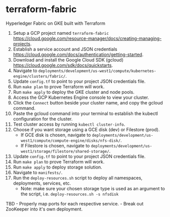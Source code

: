 # terraform-fabric
Hyperledger Fabric on GKE built with Terraform

1. Setup a GCP project named `terraform-fabric` https://cloud.google.com/resource-manager/docs/creating-managing-projects.
2. Establish a service account and JSON credentials https://cloud.google.com/docs/authentication/getting-started.
3. Download and install the Google Cloud SDK (gcloud) https://cloud.google.com/sdk/docs/quickstarts.
4. Navigate to `deployments/development/us-west1/compute/kubernetes-engine/clusters/fabric/`.
5. Update `config.tf` to point to your project JSON credentials file.
6. Run `make plan` to prove Terraform will work.
7. Run `make apply` to deploy the GKE cluster and node pools.
8. Access the GCP Kubernetes Engine console to view your cluster.
9. Click the `Connect` button beside your cluster name, and copy the gcloud command.
10. Paste the gcloud command into your terminal to establish the kubectl configuration for the cluster.
11. Test cluster access by running `kubectl cluster-info`.
12. Choose if you want storage using a GCE disk (dev) or Filestore (prod).
    - If GCE disk is chosen, navigate to `deployments/development/us-west1/compute/compute-engine/disks/nfs-disk/`.
    - If Filestore is chosen, navigate to `deployments/development/us-west1/storage/filestore/shared-storage/`.
13. Update `config.tf` to point to your project JSON credentials file.
14. Run `make plan` to prove Terraform will work.
15. Run `make apply` to deploy storage solution.
16. Navigate to `manifests/`.
17. Run the `deploy-resources.sh` script to deploy all namespaces, deployments, services, etc.
    - Note: make sure your chosen storage type is used as an argument to the script, i.e. `deploy-resources.sh -s nfsdisk`

TBD
    - Properly map ports for each respective service.
    - Break out ZooKeeper into it's own deployment.
